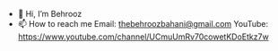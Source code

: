 - 👋 Hi, I’m Behrooz
- 📫 How to reach me Email: thebehroozbahani@gmail.com YouTube: https://www.youtube.com/channel/UCmuUmRv70cowetKDoEtkz7w
